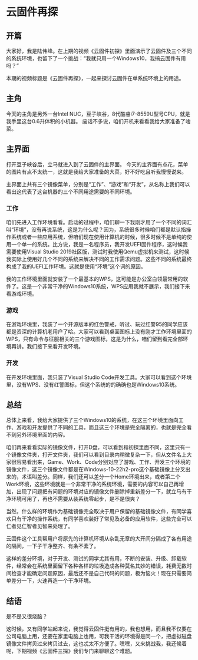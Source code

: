 # 云固件再探

## 开篇

大家好，我是陆伟峰。在上期的视频《云固件初探》里面演示了云固件及三个不同的系统环境，也留下了一个挑战：“我就只用一个Windows10，我搞云固件有用吗？”

本期的视频标题是《云固件再探》，一起来探讨云固件在单系统环境上的用途。

## 主角

今天的主角是另外一台Intel NUC，豆子峡谷，8代酷睿i7-8559U型号CPU，就是我手里这台0.6升体积的小机器。
废话不多说，咱们开机来看看我给大家准备了啥菜。

## 主界面

打开豆子峡谷后，立马就进入到了云固件的主界面。
今天的主界面有点花，菜单的图片有点不太统一，这就是我给大家准备的大菜，好不好吃且听我慢慢说来。

主界面上共有三个镜像菜单，分别是“工作”、“游戏”和“开发”，从名称上我们可以看出这代表了这台机器的三个不同用途需要的不同环境。

### 工作

咱们先进入工作环境看看。启动的过程中，咱们聊一下我刚才用了一个不同的词汇叫“环境”，没有再说系统，这是为什么呢？因为，系统很多时候咱们都是默认指操作系统或者一些应用系统，但咱们现在使用计算机的时候，很多时候不是单纯的使用一个单一的系统。比方说，我是一名程序员，我开发UEFI固件程序，这时候我需要使用Visual Studio 2019社区版，测试时我使用Qemu虚拟机来测试，这时候我实际上使用好几个不同的系统来解决不同的工作需求问题。这些不同的系统最终构成了我的UEFI工作环境。这就是使用“环境”这个词的原因。

我的工作环境里面就安装了一个最基本的WPS，这可能是办公室白领最常用的软件了。这是一个非常干净的Windows10系统，WPS应用我就不展示，我们接下来看游戏环境。

### 游戏

在游戏环境里，我装了一个开源版本的红色警戒，听过、玩过红警95的同学应该都是资深的计算机老用户了哈。大家可以看到桌面图标上没有刚才工作环境里面的WPS，只有命令与征服相关的三个游戏图标，这是为什么，咱们留到看完全部环境再讲。我们接下来看开发环境。

### 开发

在开发环境里面，我只装了Visual Studio Code开发工具。大家可以看到这个环境里，没有WPS、没有红警图标，但这个系统的的确确也是Windows10系统。

## 总结

总体上来看，我给大家提供了三个Windows10的系统，在这三个环境里面向工作、游戏和开发提供了不同的工具，而且这三个环境是完全隔离的，也就是完全看不到另外环境里面的内容。

咱们再来看看实际的镜像文件，打开D盘，可以看到和初探里面不同，这里只有一个镜像文件夹，打开文件夹，我们可以看到目录内稍微复杂一下，但从文件名上大家很容易看出来，Game、Work、Code分别对应了游戏、工作、开发三个环境的镜像文件，这三个镜像文件都是在Windows-10-22h2-pro这个基础镜像上分叉出来的，术语叫差分。同样，我们还可以差分一个Home环境出来，或者第二个Work环境，这些环境就是一个非常干净的系统环境，需要的内容可以自己再增加，出现了问题把有问题的环境对应的镜像文件删除掉重新差分一下，就立马有干净环境可用了，再也不需要从装系统零起步，是不是很爽？

当然，什么样的环境作为基础镜像完全取决于用户保留的基础镜像文件，有同学喜欢只有干净的操作系统，有同学喜欢装好了常见及必备的应用软件，这些完全可以仁者见仁智者见智来处理了。

云固件这个工具帮用户将原先的计算机环境从杂乱无章的大开间分隔成了各有用途的隔间，一下子干净整齐、有条不紊了。

这样的差分环境，对于开发、测试的同学尤其有用，不断的安装、升级、卸载软件，经常会在系统里面留下各种各样的垃圾造成各种莫名其妙的错误，耗费无数时间检查才能确定问题原因，最后还不是自己代码的问题，极为恼火！现在只需要简单差分一下，火速再造一个干净环境。

## 结语

是不是又很烧脑？

这时候，又有同学站起来说，我觉得云固件挺有用的，我也想用，而且我不仅要在公司电脑上用，还要在家里电脑上也用，可我干活的环境得是同一个，把虚拟磁盘镜像文件拷贝过来拷贝过去，这也忒太不方便了。嘿嘿，又来挑战我，我还候着呢，下期视频《云固件三探》我们专门来聊聊这个难题。
